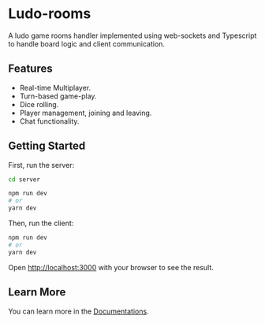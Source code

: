 # Ludo-rooms

A ludo game rooms handler implemented using web-sockets and Typescript to handle board logic and client communication.

## Features

- Real-time Multiplayer.
- Turn-based game-play.
- Dice rolling.
- Player management, joining and leaving.
- Chat functionality.

## Getting Started

First, run the server:

```bash
cd server
```

```bash
npm run dev
# or
yarn dev
```

Then, run the client:

```bash
npm run dev
# or
yarn dev
```

Open [http://localhost:3000](http://localhost:3000) with your browser to see the result.

## Learn More

You can learn more in the [Documentations](https://f1n.dev/ludo-rooms/).
